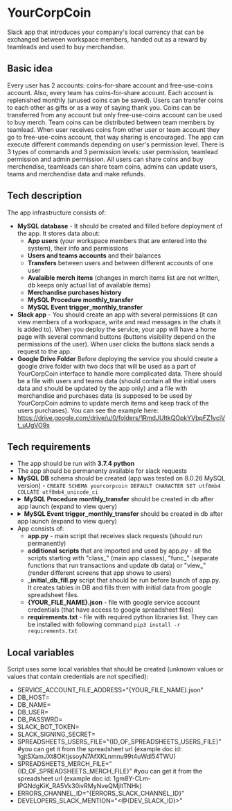 # YourCorpCoin
Slack app that introduces your company's local currency that can be exchanged between workspace members, handed out as a reward by teamleads and used to buy merchandise. 

## Basic idea
Every user has 2 accounts: coins-for-share account and free-use-coins account. Also, every team has coins-for-share account. Each account is replenished monthly (unused coins can be saved). Users can transfer coins to each other as gifts or as a way of saying thank you. Coins can be transferred from any account but only free-use-coins account can be used to buy merch. Team coins can be distributed between team members by teamlead. When user receives coins from other user or team account they go to free-use-coins account, that way sharing is encouraged.
The app can execute different commands depending on user's permission level. There is 3 types of commands and 3 permission levels: user permission, teamlead permission and admin permission. All users can share coins and buy merchendise, teamleads can share team coins, admins can update users, teams and merchendise data and make refunds.

## Tech description
The app infrastructure consists of:
* **MySQL database** - It should be created and filled before deployment of the app. It stores data about:
    *  **App users** (your workspace members that are entered into the system), their info and permissions
    *  **Users and teams accounts** and their balances
    *  **Transfers** between users and between different accounts of one user
    *  **Avalaible merch items** (changes in merch items list are not written, db keeps only actual list of available items)
    *  **Merchandise purchases history**
    *  **MySQL Procedure monthly_transfer**
    *  **MySQL Event trigger_monthly_transfer**
* **Slack app** - You should create an app with several permissions (it can view members of a workspace, write and read messages in the chats it is added to). When you deploy the service, your app will have a home page with several command buttons (buttons visibility depend on the permissions of the user). When user clicks the buttons slack sends a request to the app. 
* **Google Drive Folder** Before deploying the service you should create a google drive folder with two docs that will be used as a part of YourCorpCoin interface to handle more complicated data. There should be a file with users and teams data (should contain all the initial users data and should be updated by the app only) and a file with merchandise and purchases data (is supposed to be used by YourCorpCoin admins to update merch items and keep track of the users purchases). You can see the example here: https://drive.google.com/drive/u/0/folders/1RmdJUItkQOpkYVbpFZ1yciVt_uUgVO9x

## Tech requirements
* The app should be run with **3.7.4 python**
* The app should be permanenty available for slack requests
* **MySQL DB** schema should be created (app was tested on 8.0.26 MySQL version) - `CREATE SCHEMA yourcorpcoin DEFAULT CHARACTER SET utf8mb4 COLLATE utf8mb4_unicode_ci`
* <details>
        <summary><strong>MySQL Procedure monthly_transfer</strong> should be created in db after app launch (expand to view query)</summary>
        <code>
        CREATE PROCEDURE monthly_transfer() 
        BEGIN
        START TRANSACTION;
        set @current_datetime=UTC_TIMESTAMP();
        update accounts left join users using (user_id)
        set accounts.coins_for_share=coins_for_share+monthly_coins_for_share, free_use_coins=free_use_coins+100, accounts.updated_at=@current_datetime
         where account_type='user';
        update accounts left join teams using (team_id)
        set accounts.coins_for_share=coins_for_share+monthly_transfer, accounts.updated_at=@current_datetime
        where account_type='team';
        insert into external_transfers (sender_account_id,receiver_account_id,receiver_subaccount_type,transfer_type,coins_sent,created_at)
        (select 'tech' as sender_account_id, concat('user:',user_id) as receiver_account_id,
        'coins_for_share' as receiver_subaccount_type,'tech_scheduled' as transfer_type, 
        monthly_coins_for_share as coins_sent, @current_datetime as created_at
        from users)
        union all
        (select 'tech' as sender_account_id, concat('user:',user_id) as receiver_account_id,
        'free_use_coins' as receiver_subaccount_type,'tech_scheduled' as transfer_type, 
        100 as coins_sent, @current_datetime as created_at
        from users)
        union all
        (select 'tech' as sender_account_id, concat('team:',team_id) as receiver_account_id,
        'coins_for_share' as receiver_subaccount_type,'tech_scheduled' as transfer_type,
        monthly_transfer as coins_sent,@current_datetime as created_at from teams);
        COMMIT;
        END</code>
        </details>
* <details>
        <summary><strong>MySQL Event trigger_monthly_transfer</strong> should be created in db after app launch (expand to view query)</summary>
        <code>
        CREATE EVENT trigger_monthly_transfer
        ON SCHEDULE EVERY 1 MONTH
        STARTS '2022-12-01 00:30:00.000'
        ON COMPLETION NOT PRESERVE
        ENABLE
        DO call monthly_transfer()</code>
        </details>
* App consists of:
    * **app.py** - main script that receives slack requests (should run permanently)
    * **additional scripts** that are imported and used by app.py - all the scripts starting with "class\_" (main app classes), "func\_" (separate functions that run transactions and update db data) or "view\_" (render different screens that app shows to users)
    * **\_initial\_db\_fill.py** script that should be run before launch of app.py. It creates tables in DB and fills them with initial data from google spreadsheet files.
    * **{YOUR_FILE_NAME}.json** - file with google service account credentials (that have access to google spreadsheet files)
    * **requirements.txt** - file with required python libraries list. They can be installed with following command `pip3 install -r requirements.txt`

## Local variables
Script uses some local variables that should be created (unknown values or values that contain credentials are not specified):
* SERVICE_ACCOUNT_FILE_ADDRESS="{YOUR_FILE_NAME}.json"
* DB_HOST=
* DB_NAME=
* DB_USER=
* DB_PASSWRD=
* SLACK_BOT_TOKEN=
* SLACK_SIGNING_SECRET=
* SPREADSHEETS_USERS_FILE="{ID_OF_SPREADSHEETS_USERS_FILE}" #you can get it from the spreadsheet url (example doc id: 1gjtSXamJXt8OKtjssoyN7AfXKLnmnu99t4uWdl54TWU)
* SPREADSHEETS_MERCH_FILE="{ID_OF_SPREADSHEETS_MERCH_FILE}" #you can get it from the spreadsheet url (example doc id: 1gm8Y-CLm-IPGNdgKiK_RA5Vk30ivRMyNveQMjltTNHk)
* ERRORS_CHANNEL_ID="{ERRORS_SLACK_CHANNEL_ID}"
* DEVELOPERS_SLACK_MENTION="<@{DEV_SLACK_ID}>"


